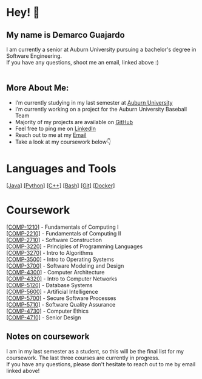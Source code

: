 # Hey! 👋
## My name is Demarco Guajardo

<!-- <a href="mailto:demarcoaguajardo@gmail.com">[Email]</a>
<a href="https://www.linkedin.com/in/demarcoaguajardo/" target="_blank">[LinkedIn]</a>
-->

I am currently a senior at Auburn University pursuing a bachelor's degree in Software Engineering.  
If you have any questions, shoot me an email, linked above :)
⠀⠀⠀⠀⠀⠀⠀⠀⠀⠀⠀⠀                                                               ⠀⠀
## More About Me: 
- I’m currently studying in my last semester at <a href="https://www.auburn.edu/" target="_blank">Auburn University</a>
- I’m currently working on a project for the Auburn University Baseball Team ⠀     ⠀⠀           
- Majority of my projects are available on <a href="https://github.com/demarcoaguajardo?tab=repositories" target="_blank">GitHub</a>       
- Feel free to ping me on <a href="https://www.linkedin.com/in/demarcoaguajardo/" target="_blank">LinkedIn</a>       ⠀⠀                      ⠀                                                      
- Reach out to me at my <a href="mailto:demarcoabel0818@gmail.com">Email</a>
- Take a look at my coursework below👇  ⠀     ⠀⠀⠀                         ⠀
⠀⠀⠀⠀⠀                                                               

# Languages and Tools
<a href="https://www.java.com/en/" target="_blank">[Java]</a>
<a href="https://www.python.org" target="_blank">[Python]</a>
<a href="https://isocpp.org/">[C++]</a>
<a href="https://www.gnu.org/software/bash/" target="_blank">[Bash]</a>
<a href="https://git-scm.com/" target="_blank">[Git]</a>
<a href="https://www.docker.com/" target="_blank">[Docker]</a>

# Coursework
<a href="https://github.com/demarcoaguajardo/COMP-1210" target="_blank">[COMP-1210]</a> - Fundamentals of Computing I  
<a href="https://github.com/demarcoaguajardo/COMP-2210" target="_blank">[COMP-2210]</a> - Fundamentals of Computing II  
<a href="https://github.com/demarcoaguajardo/COMP-2710" target="_blank">[COMP-2710]</a> - Software Construction  
<a href="https://github.com/demarcoaguajardo/COMP-3220" target="_blank">[COMP-3220]</a> - Principles of Programming Languages  
<a href="https://github.com/demarcoaguajardo/COMP-3270" target="_blank">[COMP-3270]</a> - Intro to Algorithms  
<a href="https://github.com/demarcoaguajardo/COMP-3500" target="_blank">[COMP-3500]</a> - Intro to Operating Systems  
<a href="https://github.com/demarcoaguajardo/COMP-3700" target="_blank">[COMP-3700]</a> - Software Modeling and Design  
<a href="https://github.com/demarcoaguajardo/COMP-4300" target="_blank">[COMP-4300]</a> - Computer Architecture  
<a href="https://github.com/demarcoaguajardo/COMP-4320" target="_blank">[COMP-4320]</a> - Intro to Computer Networks  
<a href="https://github.com/demarcoaguajardo/COMP-5120" target="_blank">[COMP-5120]</a> - Database Systems  
<a href="https://github.com/demarcoaguajardo/COMP-5600" target="_blank">[COMP-5600]</a> - Artificial Intelligence  
<a href="https://github.com/demarcoaguajardo/COMP-5700" target="_blank">[COMP-5700]</a> - Secure Software Processes  
<a href="https://github.com/demarcoaguajardo/COMP-5710" target="_blank">[COMP-5710]</a> - Software Quality Assurance  
<a href="https://github.com/demarcoaguajardo/COMP-4730" target="_blank">[COMP-4730]</a> - Computer Ethics  
<a href="https://github.com/demarcoaguajardo/COMP-4710" target="_blank">[COMP-4710]</a> - Senior Design  
</pre>

## Notes on coursework
I am in my last semester as a student, so this will be the final list for my coursework. The last three courses are currently in progress.  
If you have any questions, please don't hesitate to reach out to me by email linked above!

<!--
⠀⠀⠀keyboard image
-->

<!--
**demarcoaguajardo/demarcoaguajardo** is a ✨ _special_ ✨ repository because its `README.md` (this file) appears on your GitHub profile.

Here are some ideas to get you started:

- 🔭 I’m currently working on ...
- 🌱 I’m currently learning ...
- 👯 I’m looking to collaborate on ...
- 🤔 I’m looking for help with ...
- 💬 Ask me about ...
- 📫 How to reach me: ...
- 😄 Pronouns: ...
- ⚡ Fun fact: ...
-->
